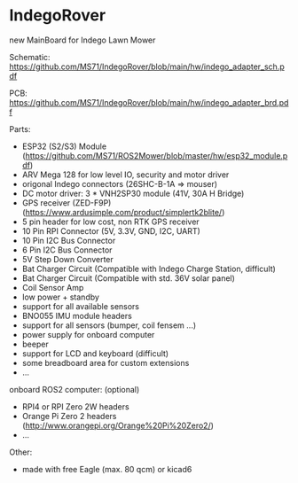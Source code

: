 # IndegoRover
new MainBoard for Indego Lawn Mower

Schematic:
https://github.com/MS71/IndegoRover/blob/main/hw/indego_adapter_sch.pdf

PCB:
https://github.com/MS71/IndegoRover/blob/main/hw/indego_adapter_brd.pdf

Parts:
* ESP32 (S2/S3) Module (https://github.com/MS71/ROS2Mower/blob/master/hw/esp32_module.pdf)
* ARV Mega 128 for low level IO, security and motor driver
* origonal Indego connectors (26SHC-B-1A => mouser)
* DC motor driver: 3 * VNH2SP30 module (41V, 30A H Bridge)
* GPS receiver (ZED-F9P) (https://www.ardusimple.com/product/simplertk2blite/)
* 5 pin header for low cost, non RTK GPS receiver
* 10 Pin RPI Connector (5V, 3.3V, GND, I2C, UART)
* 10 Pin I2C Bus Connector
* 6 Pin I2C Bus Connector
* 5V Step Down Converter
* Bat Charger Circuit (Compatible with Indego Charge Station, difficult)
* Bat Charger Circuit (Compatible with std. 36V solar panel)
* Coil Sensor Amp
* low power + standby
* support for all available sensors
* BNO055 IMU module headers
* support for all sensors (bumper, coil fensem ...)
* power supply for onboard computer
* beeper
* support for LCD and keyboard (difficult)
* some breadboard area for custom extensions
* ...

onboard ROS2 computer: (optional)
* RPI4 or RPI Zero 2W headers 
* Orange Pi Zero 2 headers (http://www.orangepi.org/Orange%20Pi%20Zero2/)
* ...

Other:
* made with free Eagle  (max. 80 qcm) or kicad6
